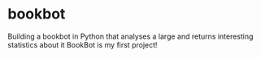 # bookbot
Building a bookbot in Python that analyses a large and returns interesting statistics about it
BookBot is my first project!